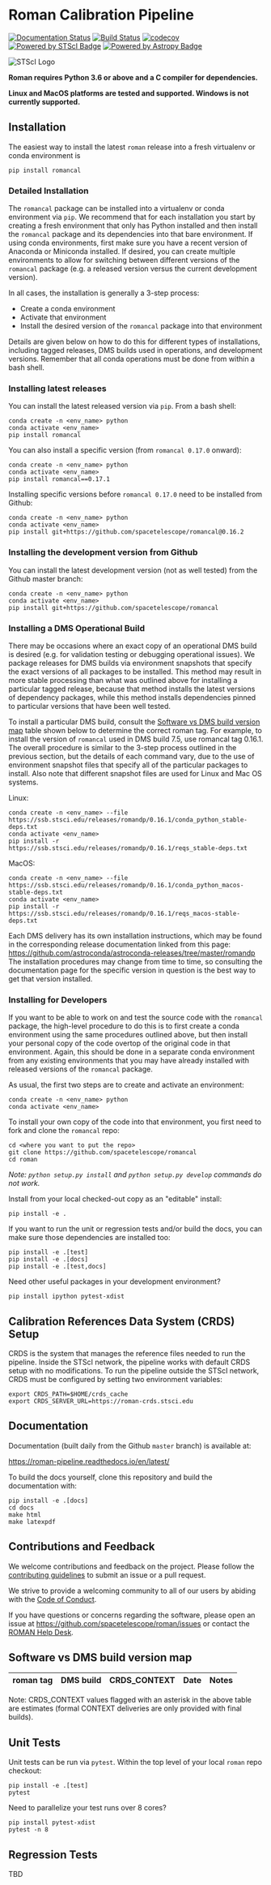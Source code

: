 # Roman Calibration Pipeline


[![Documentation Status](https://readthedocs.org/projects/roman-cal-pipeline/badge/?version=latest)](https://roman-cal-pipeline.readthedocs.io/en/latest/?badge=latest)
[![Build Status](https://travis-ci.org/spacetelescope/roman.svg?branch=master)](https://travis-ci.org/spacetelescope/roman)
[![codecov](https://codecov.io/gh/spacetelescope/roman/branch/master/graph/badge.svg)](https://codecov.io/gh/spacetelescope/roman)
[![Powered by STScI Badge](https://img.shields.io/badge/powered%20by-STScI-blue.svg?colorA=707170&colorB=3e8ddd&style=flat)](http://www.stsci.edu)
[![Powered by Astropy Badge](http://img.shields.io/badge/powered%20by-AstroPy-orange.svg?style=flat)](http://www.astropy.org/)

![STScI Logo](docs/_static/stsci_logo.png)

**Roman requires Python 3.6 or above and a C compiler for dependencies.**

**Linux and MacOS platforms are tested and supported.  Windows is not currently supported.**


## Installation

The easiest way to install the latest `roman` release into a fresh virtualenv or conda environment is

    pip install romancal

### Detailed Installation

The `romancal` package can be installed into a virtualenv or conda environment via `pip`.
We recommend that for each installation you start by creating a fresh
environment that only has Python installed and then install the `romancal` package and
its dependencies into that bare environment.
If using conda environments, first make sure you have a recent version of Anaconda
or Miniconda installed.
If desired, you can create multiple environments to allow for switching between different
versions of the `romancal` package (e.g. a released version versus the current development version).

In all cases, the installation is generally a 3-step process:
* Create a conda environment
* Activate that environment
* Install the desired version of the `romancal` package into that environment

Details are given below on how to do this for different types of installations,
including tagged releases, DMS builds used in operations, and development versions.
Remember that all conda operations must be done from within a bash shell.


### Installing latest releases

You can install the latest released version via `pip`.  From a bash shell:

    conda create -n <env_name> python
    conda activate <env_name>
    pip install romancal

You can also install a specific version (from `romancal 0.17.0` onward):

    conda create -n <env_name> python
    conda activate <env_name>
    pip install romancal==0.17.1

Installing specific versions before `romancal 0.17.0` need to be installed from Github:

    conda create -n <env_name> python
    conda activate <env_name>
    pip install git+https://github.com/spacetelescope/romancal@0.16.2


### Installing the development version from Github

You can install the latest development version (not as well tested) from the
Github master branch:

    conda create -n <env_name> python
    conda activate <env_name>
    pip install git+https://github.com/spacetelescope/romancal


### Installing a DMS Operational Build

There may be occasions where an exact copy of an operational DMS build is
desired (e.g. for validation testing or debugging operational issues).
We package releases for DMS builds via environment snapshots that specify the
exact versions of all packages to be installed. This method may result in more
stable processing than what was outlined above for installing a particular
tagged release, because that method installs the latest versions of dependency
packages, while this method installs dependencies pinned to particular versions
that have been well tested.

To install a particular DMS build, consult the
[Software vs DMS build version map](https://github.com/spacetelescope/romancal#software-vs-dms-build-version-map)
table shown below to determine the correct roman tag. For example, to install the
version of `romancal` used in DMS build 7.5, use romancal tag 0.16.1. The overall
procedure is similar to the 3-step process outlined in the previous section, but the
details of each command vary, due to the use of environment snapshot files that specify
all of the particular packages to install. Also note that different snapshot files are
used for Linux and Mac OS systems.

Linux:

    conda create -n <env_name> --file https://ssb.stsci.edu/releases/romandp/0.16.1/conda_python_stable-deps.txt
    conda activate <env_name>
    pip install -r https://ssb.stsci.edu/releases/romandp/0.16.1/reqs_stable-deps.txt

MacOS:

    conda create -n <env_name> --file https://ssb.stsci.edu/releases/romandp/0.16.1/conda_python_macos-stable-deps.txt
    conda activate <env_name>
    pip install -r https://ssb.stsci.edu/releases/romandp/0.16.1/reqs_macos-stable-deps.txt

Each DMS delivery has its own installation instructions, which may be found in
the corresponding release documentation linked from this page:
https://github.com/astroconda/astroconda-releases/tree/master/romandp
The installation procedures may change from time to time, so consulting the
documentation page for the specific version in question is the best way to get
that version installed.


### Installing for Developers

If you want to be able to work on and test the source code with the `romancal` package,
the high-level procedure to do this is to first create a conda environment using
the same procedures outlined above, but then install your personal copy of the
code overtop of the original code in that environment. Again, this should be done
in a separate conda environment from any existing environments that you may have
already installed with released versions of the `romancal` package.

As usual, the first two steps are to create and activate an environment:

    conda create -n <env_name> python
    conda activate <env_name>

To install your own copy of the code into that environment, you first need to
fork and clone the `romancal` repo:

    cd <where you want to put the repo>
    git clone https://github.com/spacetelescope/romancal
    cd roman

*Note: `python setup.py install` and `python setup.py develop` commands do not work.*

Install from your local checked-out copy as an "editable" install:

    pip install -e .

If you want to run the unit or regression tests and/or build the docs, you can make
sure those dependencies are installed too:

    pip install -e .[test]
    pip install -e .[docs]
    pip install -e .[test,docs]

Need other useful packages in your development environment?

    pip install ipython pytest-xdist


## Calibration References Data System (CRDS) Setup

CRDS is the system that manages the reference files needed to run the pipeline.
Inside the STScI network, the pipeline works with default CRDS setup with no modifications.
To run the pipeline outside the STScI network, CRDS must be configured by setting
two environment variables:

    export CRDS_PATH=$HOME/crds_cache
    export CRDS_SERVER_URL=https://roman-crds.stsci.edu


## Documentation

Documentation (built daily from the Github `master` branch) is available at:

https://roman-pipeline.readthedocs.io/en/latest/

To build the docs yourself, clone this repository and build the documentation with:

    pip install -e .[docs]
    cd docs
    make html
    make latexpdf


## Contributions and Feedback

We welcome contributions and feedback on the project. Please follow the
[contributing guidelines](CONTRIBUTING.md) to submit an issue or a pull request.

We strive to provide a welcoming community to all of our users by abiding with
the [Code of Conduct](CODE_OF_CONDUCT.md).

If you have questions or concerns regarding the software, please open an issue
at https://github.com/spacetelescope/roman/issues or
contact the [ROMAN Help Desk](https://romanhelp.stsci.edu).


## Software vs DMS build version map

| roman tag | DMS build | CRDS_CONTEXT |   Date     |          Notes                                |
| -------- | --------- | ------------ | ---------- | ----------------------------------------------|

Note: CRDS_CONTEXT values flagged with an asterisk in the above table are estimates
(formal CONTEXT deliveries are only provided with final builds).


## Unit Tests

Unit tests can be run via `pytest`.  Within the top level of your local `roman` repo checkout:

    pip install -e .[test]
    pytest

Need to parallelize your test runs over 8 cores?

    pip install pytest-xdist
    pytest -n 8



## Regression Tests

 TBD
